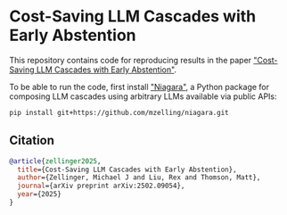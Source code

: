 # Cost-Saving LLM Cascades with Early Abstention

This repository contains code for reproducing results in the paper ["Cost-Saving LLM Cascades with Early Abstention"](https://arxiv.org/abs/2502.09054).

To be able to run the code, first install ["Niagara"](https://github.com/mzelling/niagara), a Python package for composing LLM cascades using arbitrary LLMs available via public APIs:

```bash
pip install git+https://github.com/mzelling/niagara.git
```


## Citation

```bibtex
@article{zellinger2025,
  title={Cost-Saving LLM Cascades with Early Abstention},
  author={Zellinger, Michael J and Liu, Rex and Thomson, Matt},
  journal={arXiv preprint arXiv:2502.09054},
  year={2025}
}
